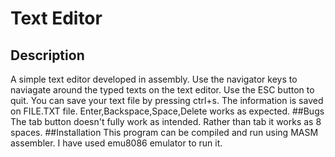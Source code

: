 # Text Editor 
## Description
A simple text editor developed in assembly. 
Use the navigator keys to naviagate around the typed texts on the text editor.
Use the ESC button to quit. 
You can save your text file by pressing ctrl+s. The information is saved on FILE.TXT file.
Enter,Backspace,Space,Delete works as expected.
##Bugs
The tab button doesn't fully work as intended. Rather than tab it works as 8 spaces.
##Installation
This program can be compiled and run using MASM assembler. I have used emu8086 emulator to run it.

